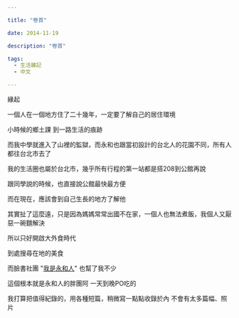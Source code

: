 ```yaml
---

title: "卷首"

date: 2014-11-19

description: "卷首"

tags:
  - 生活雜記
  - 中文

---
```


緣起

  

一個人在一個地方住了二十幾年，一定要了解自己的居住環境

  

小時候的鄉土課 到一路生活的痕跡

  

而我中學就進入了山裡的監獄，而永和也跟當初設計的台北人的花園不同，所有人都往台北市去了

  

我的生活圈也屬於台北市，幾乎所有行程的第一站都是搭208到公館再說

  

跟同學說的時候，也直接說公館最快最方便

  

而在現在，應該會到自己生長的地方了解他

  

  

其實扯了這麼遠，只是因為媽媽常常出國不在家，一個人也無法煮飯，我個人又厭惡一碗麵解決

  

所以只好開啟大外食時代

  

到處搜尋在地的美食

  

而臉書社團 "[我是永和人](https://www.facebook.com/groups/651998468144398/)" 也幫了我不少

這個根本就是永和人的胖團阿 一天到晚PO吃的

  

  

我打算把值得紀錄的，用各種短篇，稍微寫一點點收錄於內 不會有太多篇幅、照片

  

